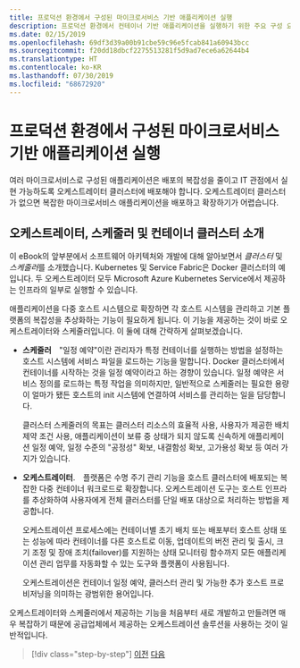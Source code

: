 ```yaml
---
title: 프로덕션 환경에서 구성된 마이크로서비스 기반 애플리케이션 실행
description: 프로덕션 환경에서 컨테이너 기반 애플리케이션을 실행하기 위한 주요 구성 요소를 알아봅니다.
ms.date: 02/15/2019
ms.openlocfilehash: 69df3d39a00b91cbe59c96e5fcab841a60943bcc
ms.sourcegitcommit: f20dd18dbcf2275513281f5d9ad7ece6a62644b4
ms.translationtype: HT
ms.contentlocale: ko-KR
ms.lasthandoff: 07/30/2019
ms.locfileid: "68672920"
---
```

# <a name="run-composed-and-microservices-based-applications-in-production-environments"></a>프로덕션 환경에서 구성된 마이크로서비스 기반 애플리케이션 실행

여러 마이크로서비스로 구성된 애플리케이션은 배포의 복잡성을 줄이고 IT 관점에서 실현 가능하도록 오케스트레이터 클러스터에 배포해야 합니다. 오케스트레이터 클러스터가 없으면 복잡한 마이크로서비스 애플리케이션을 배포하고 확장하기가 어렵습니다.

## <a name="introduction-to-orchestrators-schedulers-and-container-clusters"></a>오케스트레이터, 스케줄러 및 컨테이너 클러스터 소개

이 eBook의 앞부분에서 소프트웨어 아키텍처와 개발에 대해 알아보면서 *클러스터* 및 *스케줄러*를 소개했습니다. Kubernetes 및 Service Fabric은 Docker 클러스터의 예입니다. 두 오케스트레이터 모두 Microsoft Azure Kubernetes Service에서 제공하는 인프라의 일부로 실행할 수 있습니다.

애플리케이션을 다중 호스트 시스템으로 확장하면 각 호스트 시스템을 관리하고 기본 플랫폼의 복잡성을 추상화하는 기능이 필요하게 됩니다. 이 기능을 제공하는 것이 바로 오케스트레이터와 스케줄러입니다. 이 둘에 대해 간략하게 살펴보겠습니다.

- **스케줄러** "일정 예약"이란 관리자가 특정 컨테이너를 실행하는 방법을 설정하는 호스트 시스템에 서비스 파일을 로드하는 기능을 말합니다. Docker 클러스터에서 컨테이너를 시작하는 것을 일정 예약이라고 하는 경향이 있습니다. 일정 예약은 서비스 정의를 로드하는 특정 작업을 의미하지만, 일반적으로 스케줄러는 필요한 용량이 얼마가 됐든 호스트의 init 시스템에 연결하여 서비스를 관리하는 일을 담당합니다.

   클러스터 스케줄러의 목표는 클러스터 리소스의 효율적 사용, 사용자가 제공한 배치 제약 조건 사용, 애플리케이션이 보류 중 상태가 되지 않도록 신속하게 애플리케이션 일정 예약, 일정 수준의 "공정성" 확보, 내결함성 확보, 고가용성 확보 등 여러 가지가 있습니다.

- **오케스트레이터**. 플랫폼은 수명 주기 관리 기능을 호스트 클러스터에 배포되는 복잡한 다중 컨테이너 워크로드로 확장합니다. 오케스트레이션 도구는 호스트 인프라를 추상화하여 사용자에게 전체 클러스터를 단일 배포 대상으로 처리하는 방법을 제공합니다.

   오케스트레이션 프로세스에는 컨테이너별 초기 배치 또는 배포부터 호스트 상태 또는 성능에 따라 컨테이너를 다른 호스트로 이동, 업데이트의 버전 관리 및 출시, 크기 조정 및 장애 조치(failover)를 지원하는 상태 모니터링 함수까지 모든 애플리케이션 관리 업무를 자동화할 수 있는 도구와 플랫폼이 사용됩니다.

   오케스트레이션은 컨테이너 일정 예약, 클러스터 관리 및 가능한 추가 호스트 프로비저닝을 의미하는 광범위한 용어입니다.

오케스트레이터와 스케줄러에서 제공하는 기능을 처음부터 새로 개발하고 만들려면 매우 복잡하기 때문에 공급업체에서 제공하는 오케스트레이션 솔루션을 사용하는 것이 일반적입니다.

>[!div class="step-by-step"]
>[이전](index.md)
>[다음](manage-production-docker-environments.md)
